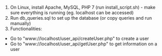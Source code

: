 1. On Linux, install Apache, MySQL, PHP 7 (run install_script.sh) - make sure everything is running (eg. localhost can be accessed)
2. Run db_queries.sql to set up the database (or copy queries and run manually)
3. Functionalities:
- Go to "www://localhost/user_api/createUser.php" to create a user
- Go to "www://localhost/user_api/getUser.php" to get information on a user
